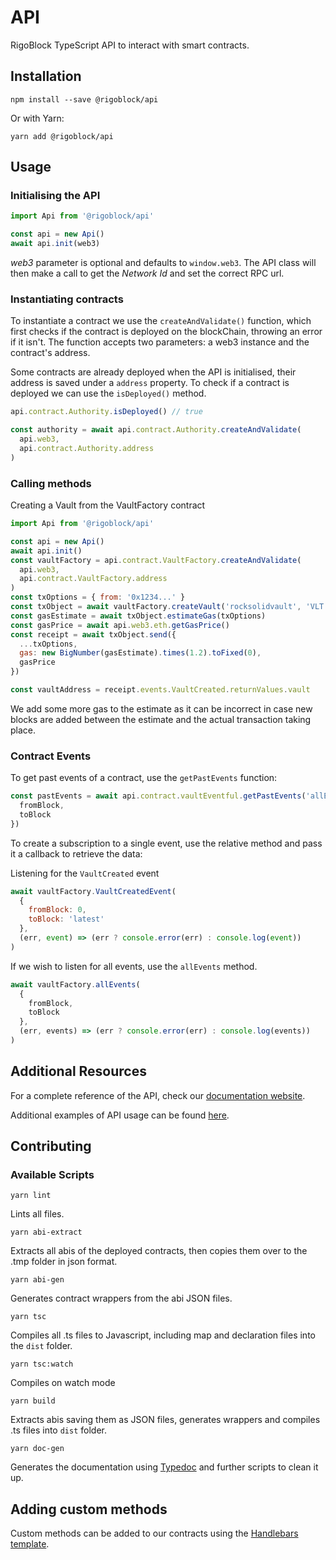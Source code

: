 # API

RigoBlock TypeScript API to interact with smart contracts.

## Installation

    npm install --save @rigoblock/api

Or with Yarn:

    yarn add @rigoblock/api

## Usage

### Initialising the API

```javascript
import Api from '@rigoblock/api'

const api = new Api()
await api.init(web3)
```

_web3_ parameter is optional and defaults to `window.web3`. The API class will then make a call to get the _Network Id_ and set the correct RPC url.

### Instantiating contracts

To instantiate a contract we use the `createAndValidate()` function, which first checks if the contract is deployed on the blockChain, throwing an error if it isn't. The function accepts two parameters: a web3 instance and the contract's address.

Some contracts are already deployed when the API is initialised, their address is saved under a `address` property. To check if a contract is deployed we can use the `isDeployed()` method.

```javascript
api.contract.Authority.isDeployed() // true

const authority = await api.contract.Authority.createAndValidate(
  api.web3,
  api.contract.Authority.address
)
```

### Calling methods

Creating a Vault from the VaultFactory contract

```javascript
import Api from '@rigoblock/api'

const api = new Api()
await api.init()
const vaultFactory = api.contract.VaultFactory.createAndValidate(
  api.web3,
  api.contract.VaultFactory.address
)
const txOptions = { from: '0x1234...' }
const txObject = await vaultFactory.createVault('rocksolidvault', 'VLT')
const gasEstimate = await txObject.estimateGas(txOptions)
const gasPrice = await api.web3.eth.getGasPrice()
const receipt = await txObject.send({
  ...txOptions,
  gas: new BigNumber(gasEstimate).times(1.2).toFixed(0),
  gasPrice
})

const vaultAddress = receipt.events.VaultCreated.returnValues.vault
```

We add some more gas to the estimate as it can be incorrect in case new blocks are added between the estimate and the actual transaction taking place.

### Contract Events

To get past events of a contract, use the `getPastEvents` function:

```javascript
const pastEvents = await api.contract.vaultEventful.getPastEvents('allEvents', {
  fromBlock,
  toBlock
})
```

To create a subscription to a single event, use the relative method and pass it a callback to retrieve the data:

Listening for the `VaultCreated` event

```javascript
await vaultFactory.VaultCreatedEvent(
  {
    fromBlock: 0,
    toBlock: 'latest'
  },
  (err, event) => (err ? console.error(err) : console.log(event))
)
```

If we wish to listen for all events, use the `allEvents` method.

```javascript
await vaultFactory.allEvents(
  {
    fromBlock,
    toBlock
  },
  (err, events) => (err ? console.error(err) : console.log(events))
)
```

## Additional Resources

For a complete reference of the API, check our [documentation website](https://docs.rigoblock.com).

Additional examples of API usage can be found [here](./docs/guides/usage_example.md).

## Contributing

### Available Scripts

    yarn lint

Lints all files.

    yarn abi-extract

Extracts all abis of the deployed contracts, then copies them over to the .tmp folder in json format.

    yarn abi-gen

Generates contract wrappers from the abi JSON files.

    yarn tsc

Compiles all .ts files to Javascript, including map and declaration files into the `dist` folder.

    yarn tsc:watch

Compiles on watch mode

    yarn build

Extracts abis saving them as JSON files, generates wrappers and compiles .ts files into `dist` folder.

    yarn doc-gen

Generates the documentation using [Typedoc](http://typedoc.org/) and further scripts to clean it up.

## Adding custom methods

Custom methods can be added to our contracts using the [Handlebars template](template.handlebars).
